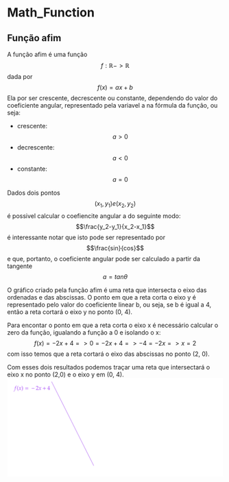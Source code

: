 # Math_Function

##  Função afim
 A função afim é uma função $$f: \mathbb{R} -> \mathbb{R}$$ dada por $$f(x)=ax+b$$
Ela por ser crescente, decrescente ou constante, dependendo do valor do coeficiente angular, representado pela variavel a na fórmula da função, ou seja:

- crescente: $$a > 0$$
- decrescente: $$a < 0$$
- constante: $$a = 0$$

Dados dois pontos $$(x_1, y_1) e (x_2, y_2)$$ é possivel calcular o coefiencite angular a do seguinte modo: $$\frac{y_2-y_1}{x_2-x_1}$$ é interessante notar que isto pode ser representado por $$\frac{sin}{cos}$$ e que, portanto, o coeficiente angular pode ser calculado a partir da tangente $$a = tan\theta$$

O gráfico criado pela função afim é uma reta que intersecta o eixo das ordenadas e das abscissas. O ponto em que a reta corta o eixo y é representado pelo valor do coeficiente linear b, ou seja, se b é igual a 4, então a reta cortará o eixo y no ponto (0, 4). 

Para encontar o ponto em que a reta corta o eixo x é necessário calcular o zero da função, igualando a função a 0 e isolando o x: $$f(x) = -2x + 4 => 0 = -2x + 4 => -4 = -2x => x = 2$$ com isso temos que a reta cortará o eixo das abscissas no ponto (2, 0).

Com esses dois resultados podemos traçar uma reta que intersectará o eixo x no ponto (2,0) e o eixo y em (0, 4).
<img src="assets/function_image_example">
